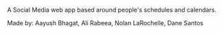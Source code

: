 A Social Media web app based around people's schedules and calendars.


Made by: Aayush Bhagat, Ali Rabeea, Nolan LaRochelle, Dane Santos
